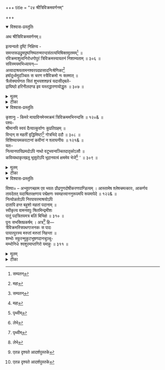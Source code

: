 +++
title = "२४ श्रीत्रिविक्रमवर्णनम्"

+++

<details open><summary>विश्वास-प्रस्तुतिः</summary>

अथ श्रीत्रिविक्रमवर्णनम्॥

इत्यन्यतो दृष्टिं निक्षिप्य -   
समन्तरूढद्रुमपुष्पनिष्पतन्मरन्दसंतत्यभिषिक्तमुत्तमम्[^390] ॥   
रविक्रमाशुत्वनिरोधगोपुरं त्रिविक्रमस्यायतनं निशाम्यताम् ॥ ३०६ ॥   
सविस्मयमभिध्यायन्—   
अव्यादाश्रयतामनश्वरपदप्रासादनिःश्रेणिका[^391]   
हर्षादूर्ध्वमुदञ्चितः स चरण स्त्रैविक्रमो नः क्लमात् ॥   
त्रैलोक्यार्पणतः सितं शुभयशश्छत्रं यदासीद्बले-   
द्राघिष्ठो हरिनीलदण्ड इव यस्तद्धारणायोद्धृतः ॥ ३०७ ॥

[^390]:
    सम्पतन्


[^391]:
     महा
</details>

<details><summary>मूलम्</summary>

अथ श्रीत्रिविक्रमवर्णनम्॥

इत्यन्यतो दृष्टिं निक्षिप्य -   
समन्तरूढद्रुमपुष्पनिष्पतन्मरन्दसंतत्यभिषिक्तमुत्तमम्[^390] ॥   
रविक्रमाशुत्वनिरोधगोपुरं त्रिविक्रमस्यायतनं निशाम्यताम् ॥ ३०६ ॥   
सविस्मयमभिध्यायन्—   
अव्यादाश्रयतामनश्वरपदप्रासादनिःश्रेणिका[^391]   
हर्षादूर्ध्वमुदञ्चितः स चरण स्त्रैविक्रमो नः क्लमात् ॥   
त्रैलोक्यार्पणतः सितं शुभयशश्छत्रं यदासीद्बले-   
द्राघिष्ठो हरिनीलदण्ड इव यस्तद्धारणायोद्धृतः ॥ ३०७ ॥

[^390]:
    सम्पतन्


[^391]:
     महा
</details>

<details><summary>टीका</summary>

समन्तेति । समन्ते आसमन्तभागे रूढाः वृद्धाः ये द्रुमा वृक्षास्तेषां पुष्पेभ्यः निष्पतन् निर्गलन् यो मरन्दो मकरन्दः तस्य संततिभिः धाराभिः अभिषिक्तम्, अत एव उत्तमं रवेः सूर्यस्य क्रमे गमने यदाशुत्वं शीघ्रत्वं तस्य निरोधि प्रतिबन्धि गोपुरं पुरद्वारं यस्य तत् “ पुरद्वारं तु गोपुरम्" इत्यमरः । एतादृशं त्रिविक्रमस्य एतदाख्यविष्णोः आयतनं स्थानं निशाम्यतामवलोक्यताम् । हे कृशानो, त्वयेति शेषः ॥ ३०६ ॥

तमेव प्रार्थयते - अव्यादिति । आश्रयतां सेवमानानां जनानां नश्यतीति नश्वरं विनाशि न नश्वरमनश्वरं कालत्रयेऽप्यविनाशीत्यर्थः । नशेः इण्-नश- जि-सर्तिभ्यः -- ” इति क्वरप् प्रत्ययः । यत् पदं वैकुण्ठस्थानं तदेव प्रासादः तस्य निःश्रेणिका आरोहणसाधनं तत्प्रापिकेति यावत् । हर्षात् ऊर्ध्वं उदश्चितः उन्नमितः बलिसत्रे इत्यर्थः । यः त्रयो भू-स्वर्ग-बलिशिरोव्यापनरूपाः विक्रमाः पादक्षेपा यस्य सः त्रिविक्रमः तस्यायं त्रैविक्रमः स चरण: नोऽस्मान् क्रमात् संसारश्रमात् अव्यात् रक्षतु । यस्त्रिविक्रमस्य चरणः, यज्ञसमये इति शेषः । त्रैलोक्यस्य अर्पणतः दानाद्धेतोः बलेर्विरोचनसुतस्य दैत्यस्य शुभं कल्याणावहं यशः कीर्तिरेव छत्रं आतपत्रं यत् आसीत् उत्पन्नमभूत्, तस्य छत्रस्य धारणाय उद्धृतः ऊर्ध्वम् धृतः द्राधिष्ठः दीर्घतरः दीर्घशब्दादिष्टन्प्रत्यये द्राघादेशः । हरिनीलो इन्द्रनीलमणिस्तन्मयो दण्डः छत्रमध्यव- र्तियष्टिरिव स्थितः स चरण इति संबन्धः ॥ ३०७ ॥
</details>

<details open><summary>विश्वास-प्रस्तुतिः</summary>

कृशानुः - किमरे मायाविनमेनमक्रमं त्रिविक्रममभिनन्दसि ॥ १२०& ॥   
पश्य-   
श्रीमानपि स्वयं दैत्यात्कुर्वाणः कुप्रतिग्रहम् ॥   
विन्दन् स महतीं वृद्धिमिष्टां[^392] गोत्रभिदे ददौ ॥ ३०८ ॥   
विशिष्यायमकपटानां कवीनां न श्लाघनीयः ॥ १२१& ॥   
यतः-   
नित्यानपायिप्रमदोऽपि नाथो वटूभवन्वञ्चितदातृकोऽसौ ॥   
कविव्यथाकृत्खलु भूसुरोऽपि भूदानवत्वं क्षममेव भेजे[^393] ' ॥ ३०९ ॥

[^392]:
    पृथ्वीम्


[^393]:
     लेभे
</details>

<details><summary>मूलम्</summary>

कृशानुः - किमरे मायाविनमेनमक्रमं त्रिविक्रममभिनन्दसि ॥ १२०& ॥   
पश्य-   
श्रीमानपि स्वयं दैत्यात्कुर्वाणः कुप्रतिग्रहम् ॥   
विन्दन् स महतीं वृद्धिमिष्टां[^392] गोत्रभिदे ददौ ॥ ३०८ ॥   
विशिष्यायमकपटानां कवीनां न श्लाघनीयः ॥ १२१& ॥   
यतः-   
नित्यानपायिप्रमदोऽपि नाथो वटूभवन्वञ्चितदातृकोऽसौ ॥   
कविव्यथाकृत्खलु भूसुरोऽपि भूदानवत्वं क्षममेव भेजे[^393] ' ॥ ३०९ ॥

[^392]:
    पृथ्वीम्


[^393]:
     लेभे
</details>

<details><summary>टीका</summary>

अथ कृशानुः कपटाचरणरूपं दोषमुद्घाटयन्नाह - किमिति । मायाविनं कपटयुक्तं, मायाशब्दात् " अस्- माया - मेधा - " इत्यादिना विनिप्रत्ययः । त्रिपद- भूमियाचनव्याजेन सर्वस्वापहारात् । अत एवाक्रमं अनुचितकृत्यकारिणं, एनं त्रिविक्रमं वामनं किं कुतो हेतोरभिनन्दसि ? ॥१२०& ॥

 मायावित्वमेव प्रपञ्चयति - श्रीमानपीति । यः स्वयं श्रीमान् संपत्तिमान् लक्ष्मीवानपि सन्, दैत्यात् दितिवंशजात्, बलेः सकाशात् नतु सजातीयाद्देवादेः सकाशात्, कुप्रतिग्रहं कुत्सितं याचितसुवर्णादिग्रहणं, कोः पृथिव्याः प्रतिग्रहं स्वीकारें च " गोत्रा कुः पृथिवी पृथ्वी" इत्यमरः । कुर्वाणः सन् ततः इष्टां ईप्सितां महतीं विपुलां वृद्धिं समृद्धिं विन्दन् प्राप्नुवन् सन्नपि स त्रिविक्रमः गोत्रभिदे इन्द्राय कुलोच्छेदकाय च ददौ समर्पितवान् । नतु तां स्वयमुपबुभुजे । हीनोऽपि जनः स्वसंपादितमर्थं न परस्मै अर्पयतीत्यतोऽयमतीवानुचितकारीति भावः । अत्र निन्दायाः स्तुतौ पर्यवसानाद्व्याजस्तुतिरलंकारः ॥ ३०८ ॥

विशिष्येति । अयं त्रिविक्रमः विशिष्य विशेषतः कृत्वा, अकपटानां निर्व्याजानां शुद्धमानसानामिति यावत् । कवीनां कविभिरित्यर्थः । न श्लाघनीयः ॥ १२१& ॥ तदेवोपपादयति — नित्येति । नित्यं सततं अनपायिनी अवियुक्ता प्रमदा लक्ष्मीः पत्नी यस्य सः तथाभूतोऽपि सन्, बटुभवन् अबटुर्बटुरिव भवन् छद्मना ब्रह्मचारिवेषधारीत्यर्थः । “कृभ्वस्तियोगे " - इत्यादिना अभूततद्भावे च्विप्रत्ययः । "चौ च" इति दीर्घः । स्त्रीपरिग्रहेऽपि ब्रह्मचारिवेषधारणं एकं दूषणं, अपरं कथयति--- वञ्चितः दाता दानशीलो बलिर्येन तथाभूतः, तृतीयं दोषमाह- कवीनां पण्डितानां कवेः शुक्राचार्यस्य च "संख्यावान् पण्डितः कविः”, “शुक्रो दैत्यगुरुः काव्य उशना भार्गवः कविः" इत्युभयत्राप्यमरः । अपरं च असौ नाथः वामनः भूसुरो ब्राह्मणोऽपि सन्, भुवि भूमौ दानवत्वं दैत्यत्वं भुवः पृथिव्या दानं बलिकृतमस्यास्ति तस्य भावः तद्वत्त्वं च भेजे सेवितवान् इति क्षममेव युक्तमेवेति काकुः । एवं च चत्वारि दूषणानि तस्मिन् सन्तीति न स सत्प्रशंसार्ह इति भावः । अत्रापि निन्दायाः स्तुतावेव पर्यवसानमिति ज्ञेयम् ॥ ३०९ ॥
</details>

<details open><summary>विश्वास-प्रस्तुतिः</summary>

विश्वा० – अभ्युपगच्छाम एव भवतः प्रौढगुणदोषीकरणपाण्डित्यम् । आस्तामेष श्लेषचमत्कारः, आकर्णय तावदेतत् यदाश्रितरक्षणाय पद्मेक्षणः स्वमहत्त्वाननुरूपमपि रूपमापेदे ॥ १२२& ॥   
नित्योन्नतोऽपि निरपायरमाश्रयोऽपि   
दातापि हन्त बहुशो महतां पदानाम् ॥   
स्वीकृत्य वामनवपुः श्रितमिन्द्रमीशः   
पातुं पदत्रितयमत्र बलिं बिभिक्षे ॥ ३१० ॥   
पुनः सभक्तिप्रकर्षम् । अत्र[^394] हि—   
त्रैविक्रमस्त्रिपथगाजनकः स पादः   
पायात्पुरस्य मरुतां मरुतां निहन्ता ॥   
शम्भोः स्फुरन्मुकुटभूषणदानचुञ्चु-   
मम्भोनिधेः श्वशुरमाप्तगिरो यमाहुः ॥ ३११ ॥

[^394]:
     एतन्न दृश्यते आदर्शपुस्तके
</details>

<details><summary>मूलम्</summary>

विश्वा० – अभ्युपगच्छाम एव भवतः प्रौढगुणदोषीकरणपाण्डित्यम् । आस्तामेष श्लेषचमत्कारः, आकर्णय तावदेतत् यदाश्रितरक्षणाय पद्मेक्षणः स्वमहत्त्वाननुरूपमपि रूपमापेदे ॥ १२२& ॥   
नित्योन्नतोऽपि निरपायरमाश्रयोऽपि   
दातापि हन्त बहुशो महतां पदानाम् ॥   
स्वीकृत्य वामनवपुः श्रितमिन्द्रमीशः   
पातुं पदत्रितयमत्र बलिं बिभिक्षे ॥ ३१० ॥   
पुनः सभक्तिप्रकर्षम् । अत्र[^394] हि—   
त्रैविक्रमस्त्रिपथगाजनकः स पादः   
पायात्पुरस्य मरुतां मरुतां निहन्ता ॥   
शम्भोः स्फुरन्मुकुटभूषणदानचुञ्चु-   
मम्भोनिधेः श्वशुरमाप्तगिरो यमाहुः ॥ ३११ ॥

[^394]:
     एतन्न दृश्यते आदर्शपुस्तके
</details>

<details><summary>टीका</summary>

अभ्युपगच्छाम इति । भवतः त्वत्कृतमित्यर्थः । प्रौढानां प्रगल्भानामपि गुणानां दोषीकरणे वस्तुतो दोषत्वाभावेऽपि तदारोपे, एतदपि विप्रत्ययान्तम् । पाण्डित्यं चातुर्यम् अभ्युपगच्छामः जानीम एव । अयं श्लेषचमत्कारः वस्तुतस्तु नैतद्दूषणमित्यर्थः । आस्ताम् । तत्त्वतस्तु पद्मेक्षणः कमललोचनः अयं आश्रितानां भक्तानां रक्षणाय रक्षणार्थ स्वमहत्त्वस्य अननुरूपं अयोग्यमपि रूपं बटुवामनाकारं आपेदे स्वीकृतवानिति यत्, तदेतदाकर्णय ॥ १२२& ॥

 नित्यानपायिप्रमदः - इत्यादिनोक्तस्यार्थस्यैव वास्तवत्वं प्रतिपादयति- नित्योन्नतोऽपीति । योऽयं त्रिविक्रमः नित्योन्नतः नित्यं महानपि, निरपाय: विश्लेषरहितः रमाश्रयः लक्ष्म्याश्रयो यस्य सः तथाभूतोऽपि महतां बहुश: बहूनां न तु द्वित्राणां " बह्वल्पार्थात्- " इत्यादिना विभक्त्यर्थे शस् प्रत्ययः । पदानां वैकुण्ठादिस्थानानां दातापि, अनेकपदमितभूभागानामित्यर्थोऽप्यनुसंधेयः । हन्तेति हर्षे । ईशः ईश्वरोऽपि श्रितं अङ्गीकृतं इन्द्रं पातुं रक्षितुं, वामनवपुः बटुशरीरं स्वीकृत्य गृहीत्वा, बलिं दैत्यम् अत्र भूलोके बलियज्ञे वा, पदानां त्रितयं त्रिपदपरिमितां भूमिमित्यर्थः । बिभिक्षे ययाचे । भिक्षतेर्द्विकर्मकत्वात् बलिशब्दादपि कर्मणि द्वितीया ॥ ३१० ॥

विक्रमेति । त्रिपथगायाः गङ्गायाः जनकः उत्पादकः, अत एव मरुतां देवानां I पुरस्य स्वर्गस्य मरुतां निर्जलदेशत्वं निहन्ता निवारकः, गङ्गोत्पत्तेः पूर्व तत्र जलाभावादिति भावः । त्रैविक्रमः स पादः चरणः पायात् नः सर्वान् रक्षतु । कथंभूतः सः । यं त्रैविक्रमपादं, आप्तगिरो वेदवाण्यः शंभो: स्फुरत् प्रकाशमानं यन्मुकुटभूषणं तस्य दानेन प्रसिद्धम् । शिवस्य गङ्गाशिरस्त्वादिति भावः । “तेन वित्तश्चुञ्चुश्चणपौ” इति प्रसिद्धार्थे चुचुप् प्रत्ययः । तथा अम्भोनिधेः समुद्रस्य श्वशुरं च, तस्य गङ्गाजानित्वात् । आहुः कथयन्ति । स इति संबन्धः ॥ ३११ ॥

्
</details>



